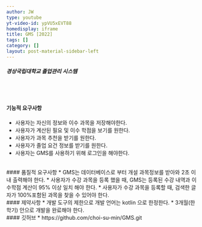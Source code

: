 ```yaml
---
author: JW
type: youtube
yt-video-id: ypVU5xEVT88
homedisplay: iframe
title: GMS [2022]
tags: []
category: []
layout: post-material-sidebar-left
---
```

##### 경상국립대학교 졸업관리 시스템
<br><br>
#### 기능적 요구사항
* 사용자는 자신의 정보와 이수 과목을 저장해야한다. 
* 사용자가 계산된 필요 및 이수 학점을 보기를 원한다.
* 사용자가 과목 추천을 받기를 원한다. 
* 사용자가 졸업 요건 정보를 받기를 원한다. 
* 사용자는 GMS를 사용하기 위해 로그인을 해야한다. 

<br>
#### 품질적 요구사항
* GMS는 데이터베이스로 부터 개설 과목정보를 받아와 2초 이내 출력해야 한다. 
* 사용자가 수강 과목을 등록 했을 때, GMS는 등록된 수강 내역과 이수학점 계산이 95% 이상 일치 해야 한다.
* 사용자가 수강 과목을 등록할 때, 검색한 글자가 100%포함된 과목을 찾을 수 있어야 한다. 

<br>
#### 제약사항
* 개발 도구의 제한으로 개발 언어는 kotlin 으로 한정한다. 
* 3개월(한 학기) 안으로 개발을 완료해야 한다.

<br>
#### 깃허브
* https://github.com/choi-su-min/GMS.git
